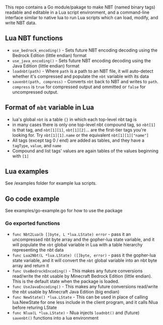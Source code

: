 This repo contains a Go module/pakage to make NBT (named binary tags) readable
and editable in a Lua script environment, and a command-line interface similar
to native lua to run Lua scripts which can load, modify, and write NBT data.

## Lua NBT functions

- `use_bedrock_encoding()` - Sets future NBT encoding decoding using the Bedrock
Edition (little endian) format
- `use_java_encoding()` - Sets future NBT encoding decoding using the Java
Edition (little endian) format
- `loadnbt(path)` - Where `path` is a path to an NBT file, it will auto-detect
whether it's compressed and populate the `nbt` variable with its data
- `savenbt(path, compress)` - Converts `nbt` back to NBT and writes to `path`.
`compress` is `true` for compressed output and ommitted or `false` for
uncompressed output.

## Format of `nbt` variable in Lua

- lua's global `nbt` is a table `{}` in which each top-level nbt tag is
- in many cases there is only one top-level nbt compound tag, so `nbt[1]` is that tag, and `nbt[1][1]`, `nbt[1][2]`... are the first-tier tags you're looking for. Try `nbt[1][1].name` or the equivalent `nbt[1][1]["name"]`
- All tags (except tag 0 / end) are added as tables, and they have a `tagType`, `value`, and `name`
- Compound and list tags' values are again tables of the values beginning with `[1]`

## Lua examples

See /examples folder for example lua scripts.

## Go code example

See examples/go-example.go for how to use the package

### Go exported functions

- `func Nbt2Lua(b []byte, L *lua.LState) error` - pass it an uncompressed nbt byte array and the gopher-lua state variable, and it will populate the `nbt` global variable in Lua with a table hierarchy representing the nbt data
- `func Lua2Nbt(L *lua.LState) ([]byte, error)` - pass it the gopher-lua state variable, and it will convert the `nbt` global variable into an nbt byte array and return it
- `func UseBedrockEncoding()` - This makes any future conversions read/write the nbt usable by Minecraft Bedrock Edition (little endian). This is the default state when the package is loaded.
- `func UseJavaEncoding()` - This makes any future conversions read/write the nbt usable by Minecraft Java Edition (big endian)
- `func NewState() *lua.LState` - This can be used in place of calling lua.NewState for one less include in the client program, and it calls Nlua before returing LState
- `func Nlua(L *lua.LState)` - Nlua injects `loadnbt()` and (future) `savenbt()` functions into a lua environment